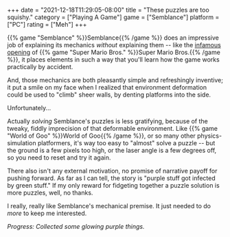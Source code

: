 +++
date = "2021-12-18T11:29:05-08:00"
title = "These puzzles are too squishy."
category = ["Playing A Game"]
game = ["Semblance"]
platform = ["PC"]
rating = ["Meh"]
+++

{{% game "Semblance" %}}Semblance{{% /game %}} does an impressive job of explaining its mechanics <i>without</i> explaining them -- like the <a href="https://en.wikipedia.org/wiki/World_1-1#Design_philosophy">infamous opening</a> of {{% game "Super Mario Bros." %}}Super Mario Bros.{{% /game %}}, it places elements in such a way that you'll learn how the game works practically by accident.

And, those mechanics are both pleasantly simple and refreshingly inventive; it put a smile on my face when I realized that environment deformation could be used to "climb" sheer walls, by denting platforms into the side.

Unfortunately...

Actually <i>solving</i> Semblance's puzzles is less gratifying, because of the tweaky, fiddly imprecision of that deformable environment.  Like {{% game "World of Goo" %}}World of Goo{{% /game %}}, or so many other physics-simulation platformers, it's way too easy to "almost" solve a puzzle -- but the ground is a few pixels too high, or the laser angle is a few degrees off, so you need to reset and try it again.

There also isn't any external motivation, no promise of narrative payoff for pushing forward.  As far as I can tell, the story is "purple stuff got infected by green stuff."  If my only reward for fidgeting together a puzzle solution is more puzzles, well, no thanks.

I really, really like Semblance's mechanical premise.  It just needed to do <i>more</i> to keep me interested.

<i>Progress: Collected some glowing purple things.</i>
